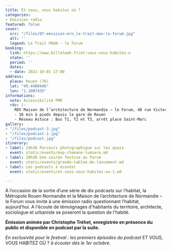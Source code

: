 ```yaml
---
title: Et vous, vous habitez où ?
categories:
- Emission radio
featured: false
cover:
  src: "/files/07-emission-mrn_le-trait-man-le-forum.jpg"
  alt: ''
  legend: Le Trait ©MaN - le Forum
booking:
  link: https://www.billetweb.fr/et-vous-vous-habitez-o
  state: ''
  period: ''
  dates:
  - date: 2022-10-01 17:00
address:
  place: Rouen (76)
  lat: "49.4400446"
  lon: "1.1007435"
informations:
  note: Accessibilité PMR
  rdv: |-
    RDV Maison de l’architecture de Normandie – le Forum, 48 rue Victor Hugo
    - 16 min à pieds depuis la gare de Rouen
    - Réseau Astuce : Bus T1, T2 et T3, arrêt place Saint-Marc
gallery:
- "/files/podcast-3.jpg"
- "/files/podcast-2.jpg"
- "/files/podcast.jpg"
itinerary:
- label: 14h30 Parcours photographique sur les quais
  event: static/events/eop-chamane-lumiere.md
- label: 18h30 Une soirée festive au Forum
  event: static/events/grande-tablee-de-lancement.md
- label: Les podcasts à écouter
  event: static/events/et-vous-vous-habitez-ou-1.md

---
```

À l’occasion de la sortie d’une série de dix podcasts sur l’habitat, la Métropole Rouen Normandie et la Maison de l’architecture de Normandie – le Forum vous invite à une émission radio questionnant l’habitat, aujourd’hui. A l'écoute de témoignages d'habitants du territoire, architecte, sociologue et urbaniste se poseront la question de l'habité.

**Émission animée par Christophe Tréhet, enregistrée en présence du public et disponible en podcast par la suite.**

_En exclusivité pour le festival : les premiers épisodes du podcast_ ET VOUS, VOUS HABITEZ OÙ ? _à écouter dès le 1er octobre._